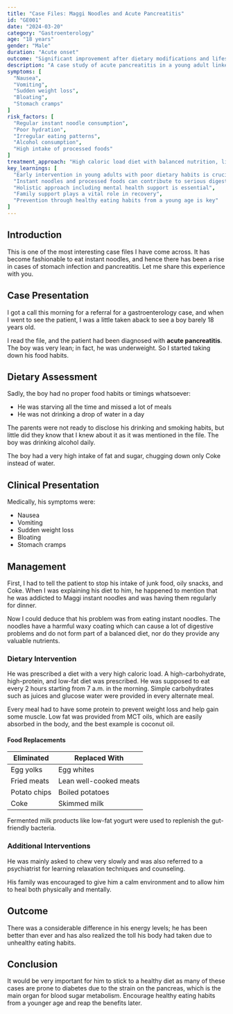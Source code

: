 ```yaml
---
title: "Case Files: Maggi Noodles and Acute Pancreatitis"
id: "GE001"
date: "2024-03-20"
category: "Gastroenterology"
age: "18 years"
gender: "Male"
duration: "Acute onset"
outcome: "Significant improvement after dietary modifications and lifestyle changes"
description: "A case study of acute pancreatitis in a young adult linked to poor dietary habits, particularly instant noodle consumption and lifestyle factors."
symptoms: [
  "Nausea",
  "Vomiting",
  "Sudden weight loss",
  "Bloating",
  "Stomach cramps"
]
risk_factors: [
  "Regular instant noodle consumption",
  "Poor hydration",
  "Irregular eating patterns",
  "Alcohol consumption",
  "High intake of processed foods"
]
treatment_approach: "High caloric load diet with balanced nutrition, lifestyle modifications, and psychological support"
key_learnings: [
  "Early intervention in young adults with poor dietary habits is crucial",
  "Instant noodles and processed foods can contribute to serious digestive issues",
  "Holistic approach including mental health support is essential",
  "Family support plays a vital role in recovery",
  "Prevention through healthy eating habits from a young age is key"
]
---
```

## Introduction
This is one of the most interesting case files I have come across. It has become fashionable to eat instant noodles, and hence there has been a rise in cases of stomach infection and pancreatitis. Let me share this experience with you.

## Case Presentation
I got a call this morning for a referral for a gastroenterology case, and when I went to see the patient, I was a little taken aback to see a boy barely 18 years old.

I read the file, and the patient had been diagnosed with **acute pancreatitis**. The boy was very lean; in fact, he was underweight. So I started taking down his food habits.

## Dietary Assessment
Sadly, the boy had no proper food habits or timings whatsoever:
- He was starving all the time and missed a lot of meals
- He was not drinking a drop of water in a day

The parents were not ready to disclose his drinking and smoking habits, but little did they know that I knew about it as it was mentioned in the file. The boy was drinking alcohol daily.

The boy had a very high intake of fat and sugar, chugging down only Coke instead of water. 

## Clinical Presentation
Medically, his symptoms were:
- Nausea
- Vomiting
- Sudden weight loss
- Bloating
- Stomach cramps

## Management
First, I had to tell the patient to stop his intake of junk food, oily snacks, and Coke. When I was explaining his diet to him, he happened to mention that he was addicted to Maggi instant noodles and was having them regularly for dinner.

Now I could deduce that his problem was from eating instant noodles. The noodles have a harmful waxy coating which can cause a lot of digestive problems and do not form part of a balanced diet, nor do they provide any valuable nutrients.

### Dietary Intervention
He was prescribed a diet with a very high caloric load. A high-carbohydrate, high-protein, and low-fat diet was prescribed. He was supposed to eat every 2 hours starting from 7 a.m. in the morning. Simple carbohydrates such as juices and glucose water were provided in every alternate meal.

Every meal had to have some protein to prevent weight loss and help gain some muscle. Low fat was provided from MCT oils, which are easily absorbed in the body, and the best example is coconut oil. 

#### Food Replacements

| Eliminated    | Replaced With         |
|--------------|------------------------|
| Egg yolks    | Egg whites            |
| Fried meats  | Lean well-cooked meats|
| Potato chips | Boiled potatoes       |
| Coke         | Skimmed milk          |

Fermented milk products like low-fat yogurt were used to replenish the gut-friendly bacteria. 

### Additional Interventions
He was mainly asked to chew very slowly and was also referred to a psychiatrist for learning relaxation techniques and counseling.

His family was encouraged to give him a calm environment and to allow him to heal both physically and mentally.

## Outcome
There was a considerable difference in his energy levels; he has been better than ever and has also realized the toll his body had taken due to unhealthy eating habits.

## Conclusion
It would be very important for him to stick to a healthy diet as many of these cases are prone to diabetes due to the strain on the pancreas, which is the main organ for blood sugar metabolism. Encourage healthy eating habits from a younger age and reap the benefits later.